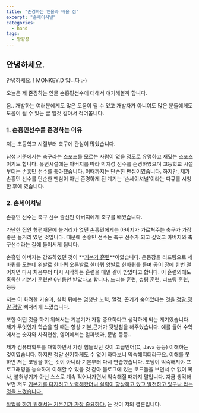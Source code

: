 ```yaml
---
title: "존경하는 인물과 배울 점"
excerpt: "손세이셔널"
categories:
  - hand
tags:
  - 방향성
---
```

## 안녕하세요.

안녕하세요. ! MONKEY.D 입니다 :-) 

오늘은 제 존경하는 인물 손흥민선수에 대해서 얘기해볼까 합니다. 

음.. 개발하는 여러분에게도 많은 도움이 될 수 있고 개발자가 아니여도 많은 분들에게도 도움이 될 수 있는 글 일것 같아서 적어봅니다. 

### 1. 손흥민선수를 존경하는 이유

저는 초등학교 시절부터 축구에 관심이 많았습니다. 

남성 기준에서는 축구라는 스포츠를 모르는 사람이 없을 정도로 유명하고 재밌는 스포츠이기도 합니다. 유년시절에는 아버지를 따라 박지성 선수를 존경하였으며 고등학교 시절부터는 손흥민 선수를 좋아했습니다. 이때까지는 단순한 팬심이였습니다. 하지만, 제가 손흥민 선수를 단순한 팬심이 아닌 존경하게 된 계기는 '손세이셔널'이라는 다큐를 시청한 후에 였습니다. 

### 2. 손세이셔널

손흥민 선수는 축구 선수 출신인 아버지에게 축구를 배웠습니다. 

가난한 집안 형편때문에 놀거리가 없던 손흥민에게는 아버지가 가르쳐주는 축구가 가장 좋은 놀거리 였던 것입니다. 때문에 손흥민 선수는 축구 선수가 되고 싶었고 아버지와 축구선수라는 길에 들어서게 됩니다.  

손흥민 아버지는 강조하였던 것이 **<u>기본기 훈련</u>**이였습니다.  운동장을 리프팅으로 세바퀴를 도는데 왼발로 한바퀴 오른발로 한바퀴 양발로 한바퀴를 돌며 공이 땅에 한번 떨어지면 다시 처음부터 다시 시작하는 훈련을 매일 같이 받았다고 합니다. 이 훈련외에도 혹독한 기본기 훈련만 6년동안 받았다고 합니다. 드리블 훈련, 슈팅 훈련, 리프팅 훈련, 등등

저는 이 화려한 기술과, 실력 뒤에는 엄청난 노력, 열정, 끈기가 숨어있다는 것을 <u>정말 정말 정말</u> 뼈저리게 느꼈습니다.  

또한 어떤 것을 하기 위해서는 기본기가 가장 중요하다고 생각하게 되는 계기였습니다. 제가 무엇인가 학습을 할 때는 항상 기본,근거가 뒷받침을 해주었습니다. 예를 들어 수학에서는 숫자와 사칙연산, 영어에서는 알파벳과, 문법 등등..

제가 컴퓨터학부를 재학하면서 가장 힘들었던 것이 고급언어(C, Java 등등) 이해하는 것이였습니다. 하지만 정말 신기하게도 수 없이 하다보니 익숙해지더라구요. 이해를 못하면 저는 코딩을 하는 것이 아니라 기본부터 다시 연습했습니다. 코딩이 익숙해져야 프로그래밍을 능숙하게 이해할 수 있을 것 같아 블로그에 있는 코드들을 보면서 수 없이 복사, 붙혀넣기가 아닌 스스로 계속 적어나가면서 익숙해질 때까지 말입니다. 지금 생각해보면 저도 <u>기본기를 다지려고 노력해왔더니 실력이 향상하고 있고 발전하고 있구나 라는 것을 느꼈습니다.</u>  

<u>작업을 하기 위해서는 기본기가 가장 중요하다.</u> 는 것이 저의 결론입니다. 